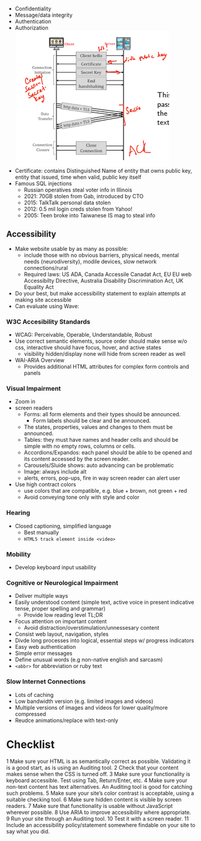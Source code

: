 - Confidentiality
- Message/data integrity
- Authentication
- Authorization
![Screenshot 2024-06-08 at 2.34.00 PM.png](../../_resources/Screenshot%202024-06-08%20at%202.34.00%20PM.png)
- Certificate: contains Distinguished Name of entity that owns public key, entity that issued, time when valid, public key itself
- Famous SQL injections
	- Russian operatives steal voter info in Illinois
	- 2021: 70GB stolen from Gab, introduced by CTO
	- 2015: TalkTalk personal data stolen
	- 2012: 0.5 mil login creds stolen from Yahoo!
	- 2005: Teen broke into Taiwanese IS mag to steal info
## Accessibility
- Make website usable by as many as possible:
	- include those with no obvious barriers, physical needs, mental needs (neurodiversity), modile devices, slow network connections/rural
	- Required laws: US ADA, Canada Accessile Canadat Act, EU EU web Accessibilty Directive, Australia Disability Discrimination Act, UK Equality Act
- Do your best, but make accessibility statement to explain attempts at making site accessible
- Can evaluate using Wave: 
### W3C Accesibility Standards
- WCAG: Perceivable, Operable, Understandable, Robust
- Use correct semantic elements, source order should make sense w/o css, interactive should have focus, hover, and active states
	- visibility hidden/display none will hide from screen reader as well
- WAI-ARIA Overview
	- Provides additional HTML attributes for complex form controls and panels
### Visual Impairment
- Zoom in
- screen readers
	- Forms: all form elements and their types should be announced.
		- Form labels should be clear and be announced.
	- The states, properties, values and changes to them must be announced.
	- Tables: they must have names and header cells and should be simple with no empty rows, columns or cells.
	- Accordions/Expandos: each panel should be able to be opened and its content accessed by the screen reader.
	- Carousels/Sluide shows: auto advancing can be problematic
	- Image: always include alt
	- alerts, errors, pop-ups, fire in way screen reader can alert user
- Use high contract colors
	- use colors that are compatible, e.g. blue + brown, not green + red
	- Avoid conveying tone only with style and color
### Hearing
- Closed captioning, simplified language
	- Best manually
	- `HTML5 track element inside <video>`
### Mobility
- Develop keyboard input usability
### Cognitive or Neurological Impairment
- Deliver multiple ways
- Easily understood content (simple text, active voice in present indicative tense, proper spelling and grammar)
	- Provide low reading level TL;DR 
- Focus attention on important content
	- Avoid distraction/overstimulation/unnessesary content
- Consist web layout, navigation, styles
- Divde long processes into logical, essential steps w/ progress indicators
- Easy web authentication
- Simple error messages
- Define unusual words (e.g non-native english and sarcasm)
- `<abbr>` for abbreviation or ruby text
### Slow Internet Connections
- Lots of caching
- Low bandwidth version (e.g. limited images and videos)
- Multiple versions of images and videos for lower quality/more compressed
- Reudce animations/replace with text-only
# Checklist
1 Make sure your HTML is as semantically correct as possible. Validating it is a good start, as is using an Auditing tool.
2 Check that your content makes sense when the CSS is turned off.
3 Make sure your functionality is keyboard accessible. Test using Tab, Return/Enter, etc.
4 Make sure your non-text content has text alternatives. An Auditing tool is good for catching such problems.
5 Make sure your site’s color contrast is acceptable, using a suitable checking tool.
6 Make sure hidden content is visible by screen readers.
7 Make sure that functionality is usable without JavaScript wherever possible.
8 Use ARIA to improve accessibility where appropriate.
9 Run your site through an Auditing tool.
10 Test it with a screen reader.
11 Include an accessibility policy/statement somewhere findable on your site to say what you did.